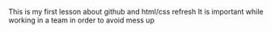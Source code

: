 This is my first lesson about github and html/css refresh
It is important while working in a team in order to avoid mess up